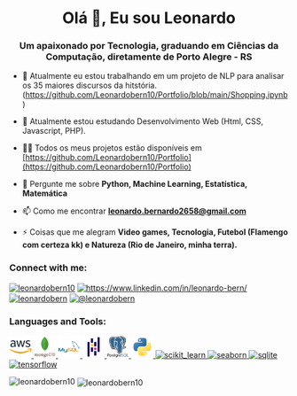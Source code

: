 <h1 align="center">Olá 👋, Eu sou Leonardo</h1>
<h3 align="center">Um apaixonado por Tecnologia, graduando em Ciências da Computação, diretamente de Porto Alegre - RS</h3>


- 🔭 Atualmente eu estou trabalhando em um projeto de NLP para analisar os 35 maiores discursos da hitstória.(https://github.com/Leonardobern10/Portfolio/blob/main/Shopping.ipynb)

- 🌱 Atualmente estou estudando Desenvolvimento Web (Html, CSS, Javascript, PHP).

- 👨‍💻 Todos os meus projetos estão disponíveis em [https://github.com/Leonardobern10/Portfolio](https://github.com/Leonardobern10/Portfolio)

- 💬 Pergunte me sobre **Python, Machine Learning, Estatística, Matemática**

- 📫 Como me encontrar **leonardo.bernardo2658@gmail.com**

- ⚡ Coisas que me alegram **Video games, Tecnologia, Futebol (Flamengo com certeza kk) e Natureza (Rio de Janeiro, minha terra).**

<h3 align="left">Connect with me:</h3>
<p align="left">
<a href="https://twitter.com/leonardobern10" target="blank"><img align="center" src="https://raw.githubusercontent.com/rahuldkjain/github-profile-readme-generator/master/src/images/icons/Social/twitter.svg" alt="leonardobern10" height="30" width="40" /></a>
<a href="https://linkedin.com/in/https://www.linkedin.com/in/leonardo-bern/" target="blank"><img align="center" src="https://raw.githubusercontent.com/rahuldkjain/github-profile-readme-generator/master/src/images/icons/Social/linked-in-alt.svg" alt="https://www.linkedin.com/in/leonardo-bern/" height="30" width="40" /></a>
<a href="https://kaggle.com/leonardobern" target="blank"><img align="center" src="https://raw.githubusercontent.com/rahuldkjain/github-profile-readme-generator/master/src/images/icons/Social/kaggle.svg" alt="leonardobern" height="30" width="40" /></a>
<a href="https://instagram.com/@leonardobern" target="blank"><img align="center" src="https://raw.githubusercontent.com/rahuldkjain/github-profile-readme-generator/master/src/images/icons/Social/instagram.svg" alt="@leonardobern" height="30" width="40" /></a>
</p>

<h3 align="left">Languages and Tools:</h3>
<p align="left"> <a href="https://aws.amazon.com" target="_blank" rel="noreferrer"> <img src="https://raw.githubusercontent.com/devicons/devicon/master/icons/amazonwebservices/amazonwebservices-original-wordmark.svg" alt="aws" width="40" height="40"/> </a> <a href="https://www.mongodb.com/" target="_blank" rel="noreferrer"> <img src="https://raw.githubusercontent.com/devicons/devicon/master/icons/mongodb/mongodb-original-wordmark.svg" alt="mongodb" width="40" height="40"/> </a> <a href="https://www.mysql.com/" target="_blank" rel="noreferrer"> <img src="https://raw.githubusercontent.com/devicons/devicon/master/icons/mysql/mysql-original-wordmark.svg" alt="mysql" width="40" height="40"/> </a> <a href="https://pandas.pydata.org/" target="_blank" rel="noreferrer"> <img src="https://raw.githubusercontent.com/devicons/devicon/2ae2a900d2f041da66e950e4d48052658d850630/icons/pandas/pandas-original.svg" alt="pandas" width="40" height="40"/> </a> <a href="https://www.postgresql.org" target="_blank" rel="noreferrer"> <img src="https://raw.githubusercontent.com/devicons/devicon/master/icons/postgresql/postgresql-original-wordmark.svg" alt="postgresql" width="40" height="40"/> </a> <a href="https://www.python.org" target="_blank" rel="noreferrer"> <img src="https://raw.githubusercontent.com/devicons/devicon/master/icons/python/python-original.svg" alt="python" width="40" height="40"/> </a> <a href="https://scikit-learn.org/" target="_blank" rel="noreferrer"> <img src="https://upload.wikimedia.org/wikipedia/commons/0/05/Scikit_learn_logo_small.svg" alt="scikit_learn" width="40" height="40"/> </a> <a href="https://seaborn.pydata.org/" target="_blank" rel="noreferrer"> <img src="https://seaborn.pydata.org/_images/logo-mark-lightbg.svg" alt="seaborn" width="40" height="40"/> </a> <a href="https://www.sqlite.org/" target="_blank" rel="noreferrer"> <img src="https://www.vectorlogo.zone/logos/sqlite/sqlite-icon.svg" alt="sqlite" width="40" height="40"/> </a> <a href="https://www.tensorflow.org" target="_blank" rel="noreferrer"> <img src="https://www.vectorlogo.zone/logos/tensorflow/tensorflow-icon.svg" alt="tensorflow" width="40" height="40"/> </a> </p>

<p><img align="left" src="https://github-readme-stats.vercel.app/api/top-langs?username=leonardobern10&show_icons=true&locale=en&layout=compact" alt="leonardobern10" /></p>

<p>&nbsp;<img align="center" src="https://github-readme-stats.vercel.app/api?username=leonardobern10&show_icons=true&locale=en" alt="leonardobern10" /></p>


<!---
Leonardobern10/Leonardobern10 is a ✨ special ✨ repository because its `README.md` (this file) appears on your GitHub profile.
You can click the Preview link to take a look at your changes.
--->
